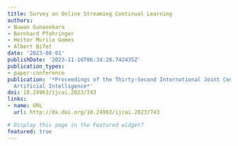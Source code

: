 ```yaml
---
title: Survey on Online Streaming Continual Learning
authors:
- Nuwan Gunasekara
- Bernhard Pfahringer
- Heitor Murilo Gomes
- Albert Bifet
date: '2023-08-01'
publishDate: '2023-11-16T06:34:28.742435Z'
publication_types:
- paper-conference
publication: '*Proceedings of the Thirty-Second International Joint Conference on
  Artificial Intelligence*'
doi: 10.24963/ijcai.2023/743
links:
- name: URL
  url: http://dx.doi.org/10.24963/ijcai.2023/743

# Display this page in the Featured widget?
featured: true
---
```


